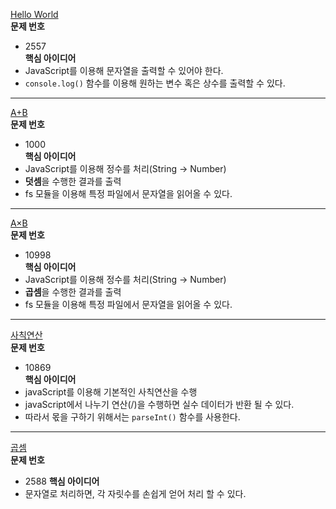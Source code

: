 
[Hello World](https://www.acmicpc.net/problem/2557)  
**문제 번호**
- 2557  
**핵심 아이디어**
- JavaScript를 이용해 문자열을 출력할 수 있어야 한다.
- `console.log()` 함수를 이용해 원하는 변수 혹은 상수를 출력할 수 있다.
---
[A+B](https://www.acmicpc.net/problem/1000)  
**문제 번호**
- 1000  
**핵심 아이디어**
- JavaScript를 이용해 정수를 처리(String -> Number)
- **덧셈**을 수행한 결과를 출력
- fs 모듈을 이용해 특정 파일에서 문자열을 읽어올 수 있다.
---
[A×B](https://www.acmicpc.net/problem/10998)  
**문제 번호**
- 10998  
**핵심 아이디어**
- JavaScript를 이용해 정수를 처리(String -> Number)
- **곱셈**을 수행한 결과를 출력
- fs 모듈을 이용해 특정 파일에서 문자열을 읽어올 수 있다.
---
[사칙연산](https://www.acmicpc.net/problem/10869)  
**문제 번호**
- 10869  
**핵심 아이디어**
- javaScript를 이용해 기본적인 사칙연산을 수행
- javaScript에서 나누기 연산(/)을 수행하면 실수 데이터가 반환 될 수 있다.
- 따라서 몫을 구하기 위해서는 `parseInt()` 함수를 사용한다.
---
[곱셈](https://www.acmicpc.net/problem/2588)  
**문제 번호**  
- 2588
**핵심 아이디어**
- 문자열로 처리하면, 각 자릿수를 손쉽게 얻어 처리 할 수 있다.